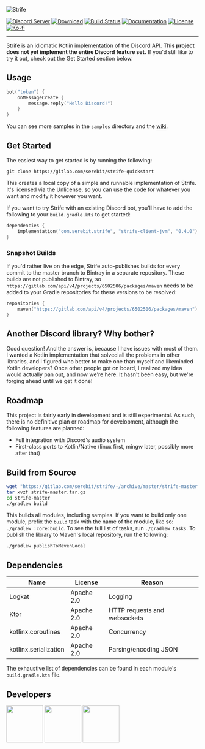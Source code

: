 ![Strife][strife-logo]

[![Discord Server][discord-guild-badge]](https://discord.gg/eYafdwP)
[![Download][bintray-badge]](https://bintray.com/serebit/public/strife)
[![Build Status][gitlab-ci-badge]](https://gitlab.com/serebit/strife/pipelines)
[![Documentation][kdoc-badge]](https://serebit.gitlab.io/strife/docs/client)
[![License][license-badge]](https://www.apache.org/licenses/LICENSE-2.0.html)
[![Ko-fi][kofi-badge]](https://ko-fi.com/serebit)

---

Strife is an idiomatic Kotlin implementation of the Discord API. **This project does not yet implement the entire
Discord feature set.** If you'd still like to try it out, check out the Get Started section below.

## Usage

```kotlin
bot("token") {
    onMessageCreate {
        message.reply("Hello Discord!")
    }
}
```

You can see more samples in the `samples` directory and the [wiki](https://gitlab.com/serebit/strife/-/wikis/home).

## Get Started

The easiest way to get started is by running the following:

```
git clone https://gitlab.com/serebit/strife-quickstart
```

This creates a local copy of a simple and runnable implementation of Strife. It's licensed via the Unlicense, so you can
use the code for whatever you want and modify it however you want.

If you want to try Strife with an existing Discord bot, you'll have to add the following to your `build.gradle.kts` to
get started:

```kotlin
dependencies {
    implementation("com.serebit.strife", "strife-client-jvm", "0.4.0")
}
```

### Snapshot Builds

If you'd rather live on the edge, Strife auto-publishes builds for every commit to the master branch to Bintray in a
separate repository. These builds are not published to Bintray,
so `https://gitlab.com/api/v4/projects/6502506/packages/maven` needs to be added to your Gradle repositories for these
versions to be resolved:

```kotlin
repositories {
    maven("https://gitlab.com/api/v4/projects/6502506/packages/maven")
}
```

## Another Discord library? Why bother?

Good question! And the answer is, because I have issues with most of them. I wanted a Kotlin implementation that solved
all the problems in other libraries, and I figured who better to make one than myself and likeminded Kotlin developers?
Once other people got on board, I realized my idea would actually pan out, and now we're here. It hasn't been easy, but
we're forging ahead until we get it done!

## Roadmap

This project is fairly early in development and is still experimental. As such, there is no definitive plan or roadmap
for development, although the following features are planned:

- Full integration with Discord's audio system
- First-class ports to Kotlin/Native (linux first, mingw later, possibly more after that)

## Build from Source

```bash
wget "https://gitlab.com/serebit/strife/-/archive/master/strife-master.tar.gz"
tar xvzf strife-master.tar.gz
cd strife-master
./gradlew build
```

This builds all modules, including samples. If you want to build only one module, prefix the `build` task with the name
of the module, like so: `./gradlew :core:build`. To see the full list of tasks, run `./gradlew tasks`. To publish the
library to Maven's local repository, run the following:

```bash
./gradlew publishToMavenLocal
```

## Dependencies

| Name                  | License            | Reason                       |
| --------------------- | -----------------  | ---------------------------- |
| Logkat                | Apache 2.0         | Logging                      |
| Ktor                  | Apache 2.0         | HTTP requests and websockets |
| kotlinx.coroutines    | Apache 2.0         | Concurrency                  |
| kotlinx.serialization | Apache 2.0         | Parsing/encoding JSON        |

The exhaustive list of dependencies can be found in each module's `build.gradle.kts` file.

## Developers

<a href="https://gitlab.com/serebit"><img width="96" src="https://assets.gitlab-static.net/uploads/-/system/user/avatar/1184009/avatar.png"></a>
<a href="https://gitlab.com/JonoAugustine"><img width="96" src="https://assets.gitlab-static.net/uploads/-/system/user/avatar/3489815/avatar.png"></a>
<a href="https://gitlab.com/legendoflelouch"><img width="96" src="https://assets.gitlab-static.net/uploads/-/system/user/avatar/3653603/avatar.png"></a>

[strife-logo]: https://serebit.com/images/strife-banner-nopad.svg "Strife"

[discord-guild-badge]: https://discordapp.com/api/guilds/450082907185479700/widget.png?style=shield "Discord Server"

[bintray-badge]: https://api.bintray.com/packages/serebit/public/strife/images/download.svg "Download"

[gitlab-ci-badge]: https://gitlab.com/serebit/strife/badges/master/pipeline.svg "Pipeline Status"

[kdoc-badge]: https://img.shields.io/badge/docs-kdoc-informational.svg "Documentation"

[license-badge]: https://img.shields.io/badge/License-Apache%202.0-lightgrey.svg "License"

[kofi-badge]: https://img.shields.io/badge/-ko--fi-ff5f5f?logo=ko-fi&logoColor=white "Ko-fi"
